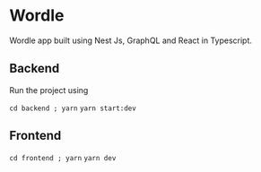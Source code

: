 # Wordle

Wordle app built using Nest Js, GraphQL and React in Typescript.

## Backend

Run the project using

`cd backend ; yarn`
`yarn start:dev`

## Frontend

`cd frontend ; yarn`
`yarn dev`
